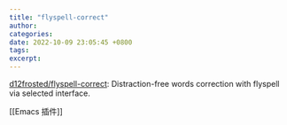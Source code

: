 ```yaml
---
title: "flyspell-correct"
author: 
categories: 
date: 2022-10-09 23:05:45 +0800
tags: 
excerpt: 
---
```


[d12frosted/flyspell-correct](https://github.com/d12frosted/flyspell-correct): Distraction-free words correction with flyspell via selected interface.


[[Emacs 插件]]

